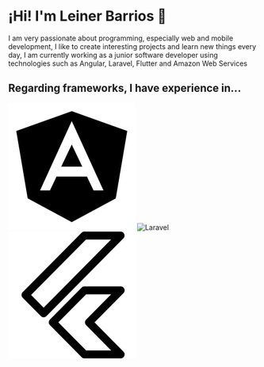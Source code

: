 # ¡Hi! I'm Leiner Barrios 👋

I am very passionate about programming, especially web and mobile development, I like to create interesting projects and learn new things every day, I am currently working as a junior software developer using technologies such as Angular, Laravel, Flutter and Amazon Web Services

## Regarding frameworks, I have experience in...

![Angular](./assets/icons/angular.png)
![Laravel](./assets/icons/laravel.png)
![Flutter](./assets/icons/flutter.png)
